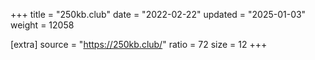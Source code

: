 +++
title = "250kb.club"
date = "2022-02-22"
updated = "2025-01-03"
weight = 12058

[extra]
source = "https://250kb.club/"
ratio = 72
size = 12
+++
